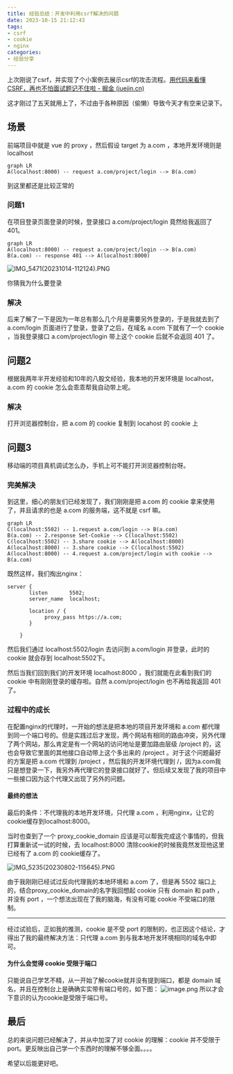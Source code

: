 ```yaml
---
title: 经验总结：开发中利用csrf解决的问题
date: 2023-10-15 21:12:43
tags: 
- csrf
- cookie
- nginx
categories:
- 经验分享
---
```


  上次刚说了csrf，并实现了个小案例去展示csrf的攻击流程。[用代码来看懂CSRF，再也不怕面试题记不住啦 - 掘金 (juejin.cn)](https://juejin.cn/post/7279056679562756096)
  
  这才刚过了五天就用上了，不过由于各种原因（偷懒）导致今天才有空来记录下。
  
  ## 场景
  前端项目中就是 vue 的 proxy ，然后假设 target 为 a.com ，本地开发环境则是localhost

```mermaid
graph LR
A(localhost:8000) -- request a.com/project/login --> B(a.com)
```
到这里都还是比较正常的

### 问题1
在项目登录页面登录的时候，登录接口 a.com/project/login 竟然给我返回了 401。

```mermaid
graph LR
A(localhost:8000) -- request a.com/project/login --> B(a.com)
B(a.com) -- response 401 --> A(localhost:8000)
```

![IMG_5471(20231014-112124).PNG](https://p3-juejin.byteimg.com/tos-cn-i-k3u1fbpfcp/7228c830d0b44f208433679f4cf382a5~tplv-k3u1fbpfcp-jj-mark:0:0:0:0:q75.image#?w=429&h=427&s=409621&e=jpg&b=384779)

你猜我为什么要登录

### 解决
后来了解了一下是因为一年总有那么几个月是需要另外登录的，于是我就去到了 a.com/login 页面进行了登录，登录了之后，在域名 a.com 下就有了一个 cookie ，当我登录接口 a.com/project/login 带上这个 cookie 后就不会返回 401 了。


## 问题2
根据我两年半开发经验和10年的八股文经验，我本地的开发环境是 localhost，a.com 的 cookie 怎么会乖乖帮我自动带上呢。

### 解决
打开浏览器控制台，把 a.com 的 cookie 复制到 locahost 的 cookie 上

## 问题3
移动端的项目真机调试怎么办，手机上可不能打开浏览器控制台呀。

### 完美解决
到这里，细心的朋友们已经发现了，我们刚刚是把 a.com 的 cookie 拿来使用了，并且请求的也是  a.com 的服务端，这不就是 csrf 嘛。


```mermaid
graph LR
C(localhost:5502) -- 1.request a.com/login --> B(a.com)
B(a.com) -- 2.response Set-Cookie --> C(localhost:5502)
C(localhost:5502) -- 3.share cookie --> A(localhost:8000)
A(localhost:8000) -- 3.share cookie --> C(localhost:5502)
A(localhost:8000) -- 4.request a.com/project/login with cookie --> B(a.com)
```


既然这样，我们掏出nginx：

```
server {
       listen       5502;
       server_name  localhost;

       location / {
            proxy_pass https://a.com;
       }

    }
```
然后我们通过 localhost:5502/login 去访问到 a.com/login 并登录，此时的 cookie 就会存到 localhost:5502下。

然后当我们回到我们的开发环境 localhost:8000 ，我们就能在此看到我们的 cookie 中有刚刚登录的缓存啦。自然 a.com/project/login 也不再给我返回 401 了。

### 过程中的成长
在配置nginx的代理时，一开始的想法是把本地的项目开发环境和 a.com 都代理到同一个端口号的。但是实践过后才发现，两个网站有相同的路由冲突，另外代理了两个网站，那么肯定是有一个网站的访问地址是要加路由层级 /project 的，这也会导致它里面的其他接口自动带上这个多出来的 /project 。对于这个问题最好的方案是把 a.com 代理到 /project ，然后我的开发环境代理到 /，因为a.com我只是想登录一下，我另外再代理它的登录接口就好了。但后续又发现了我的项目中一些接口因为这个代理又出现了另外的问题。
#### 最终的想法
最后的条件：不代理我的本地开发环境，只代理 a.com ，利用nginx，让它的cookie缓存到localhost:8000。

当时也查到了一个 proxy_cookie_domain 应该是可以帮我完成这个事情的，但我打算重新试一试的时候，去 localhost:8000 清除cookie的时候我竟然发现他这里已经有了 a.com 的 cookie缓存了。

![IMG_5235(20230802-115645).PNG](https://p1-juejin.byteimg.com/tos-cn-i-k3u1fbpfcp/b64b7b292fa441ccb94a53a34f6bfaa0~tplv-k3u1fbpfcp-jj-mark:0:0:0:0:q75.image#?w=714&h=705&s=269300&e=jpg&b=bfaaa1)

由于我刚刚已经试过反向代理我的本地环境和 a.com 了，但是再 5502 端口上的，结合proxy_cookie_domain的名字我回想起 cookie 只有 domain 和 path ，并没有 port ，一个想法出现在了我的脑海，有没有可能 cookie 不受端口的限制。

---
经过试验后，正如我的推测，cookie 是不受 port 的限制的，也正因这个结论，才得出了我的最终解决方法：只代理 a.com 到与我本地开发环境相同的域名中即可。

#### 为什么会觉得 cookie 受限于端口
只能说自己学艺不精，从一开始了解cookie就并没有提到端口，都是 domain 域名，并且在控制台上是确确实实带有端口号的，如下图：
![image.png](https://p1-juejin.byteimg.com/tos-cn-i-k3u1fbpfcp/97f6f06cfca149e78f79f0903b3fc820~tplv-k3u1fbpfcp-jj-mark:0:0:0:0:q75.image#?w=2872&h=1595&s=319629&e=png&b=fefefe)
所以才会下意识的认为cookie是受限于端口号。


## 最后
总的来说问题已经解决了，并从中加深了对 cookie 的理解：cookie 并不受限于 port。更反映出自己学一个东西时的理解不够全面。。。。

希望以后能更好吧。


 


